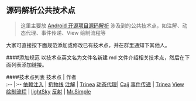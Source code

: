 源码解析公共技术点
----------------
> 这里主要放 [Android 开源项目源码解析](https://github.com/android-cn/android-open-project-analysis) 涉及到的公共技术点，如注解、动态代理、事件传递、View 绘制流程等

大家可直接按下面规范添加或修改已有技术点，并在群里通知下其他人。

####添加规范
以技术点英文名为文件名新建 md 文件介绍相关技术点，然后在下面列表添加链接。

####技术点列表
技术点 | 作者  
:-- |:--
[依赖注入](dependency-injection.md) | [扔物线](https://github.com/rengwuxian)
[注解](annotation.md) | [Trinea](https://github.com/Trinea)
[动态代理](proxy.md)| [Caij](https://github.com/Caij)
[事件传递](touch-event.md) | [Trinea](https://github.com/Trinea)
[View 绘制流程](viewdrawflow.md)  | [lightSky](https://github.com/lightSky)
[反射](reflection.md)  | [Mr.Simple](https://github.com/bboyfeiyu)
